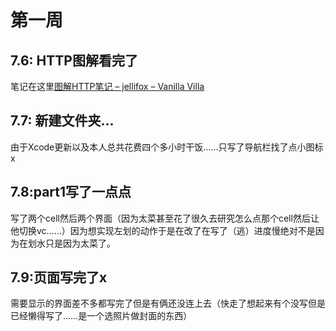 # 第一周

## 7.6: HTTP图解看完了

笔记在这里[图解HTTP笔记 – jellifox – Vanilla Villa](https://jellifox.github.io/图解HTTP笔记/)

## 7.7: 新建文件夹…

由于Xcode更新以及本人总共花费四个多小时干饭……只写了导航栏找了点小图标x

## 7.8:part1写了一点点

写了两个cell然后两个界面（因为太菜甚至花了很久去研究怎么点那个cell然后让他切换vc……）因为想实现左划的动作于是在改了在写了（逃）进度慢绝对不是因为在划水只是因为太菜了。

## 7.9:页面写完了x

需要显示的界面差不多都写完了但是有俩还没连上去（快走了想起来有个没写但是已经懒得写了……是一个选照片做封面的东西）
